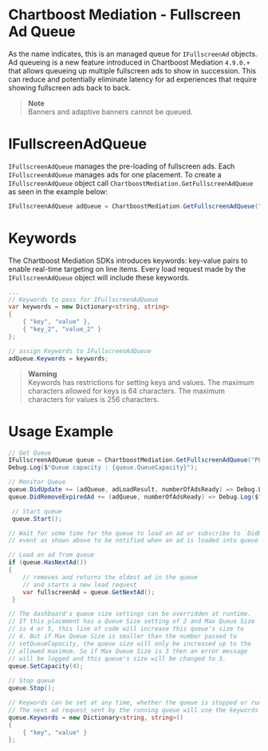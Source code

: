 # Chartboost Mediation - Fullscreen Ad Queue

As the name indicates, this is an managed queue for `IFullscreenAd` objects. Ad queueing is a new feature introduced in Chartboost Mediation `4.9.0.+` that allows queueing up multiple fullscreen ads to show in succession. This can reduce and potentially eliminate latency for ad experiences that require showing fullscreen ads back to back.

> **Note** \
> Banners and adaptive banners cannot be queued.

# IFullscreenAdQueue

`IFullscreenAdQueue` manages the pre-loading of fullscreen ads. Each `IFullscreenAdQueue` manages ads for one placement. To create a `IFullscreenAdQueue` object call `ChartboostMediation.GetFullscreenAdQueue` as seen in the example below:

```csharp
IFullscreenAdQueue adQueue = ChartboostMediation.GetFullscreenAdQueue("PLACEMENT_NAME");
```

# Keywords
The Chartboost Mediation SDKs introduces keywords: key-value pairs to enable real-time targeting on line items. Every load request made by the `IFullscreenAdQueue` object will include these keywords.

```csharp
... 
// Keywords to pass for IFullscreenAdQueue
var keywords = new Dictionary<string, string>
{
    { "key", "value" },
    { "key_2", "value_2" }
};

// assign Keywords to IFullscreenAdQueue
adQueue.Keywords = keywords;
```

> **Warning** \
> Keywords has restrictions for setting keys and values. The maximum characters allowed for keys is 64 characters. The maximum characters for values is 256 characters.

# Usage Example

```csharp
// Get Queue
IFullscreenAdQueue queue = ChartboostMediation.GetFullscreenAdQueue("PLACEMENT_NAME");
Debug.Log($"Queue capacity : {queue.QueueCapacity}");

// Monitor Queue
queue.DidUpdate += (adQueue, adLoadResult, numberOfAdsReady) => Debug.Log($"Queue Updated. NumberOfAdsReady : {numberOfAdsReady}");
queue.DidRemoveExpiredAd += (adQueue, numberOfAdsReady) => Debug.Log($"Removed expired ad. NumberOfAdsReady : {numberOfAdsReady}");

 // Start queue
 queue.Start();

// Wait for some time for the queue to load an ad or subscribe to `DidUpdate` 
// event as shown above to be notified when an ad is loaded into queue

// Load an ad from queue
if (queue.HasNextAd())
{
    // removes and returns the oldest ad in the queue 
    // and starts a new load request
    var fullscreenAd = queue.GetNextAd();   
 }

// The dashboard's queue size settings can be overridden at runtime.
// If this placement has a Queue Size setting of 2 and Max Queue Size
// is 4 or 5, this line of code will increase this queue's size to
// 4. But if Max Queue Size is smaller than the number passed to
// setQueueCapacity, the queue size will only be increased up to the
// allowed maximum. So if Max Queue Size is 3 then an error message
// will be logged and this queue's size will be changed to 3.
queue.SetCapacity(4);
  
// Stop queue
queue.Stop();

// Keywords can be set at any time, whether the queue is stopped or running.
// The next ad request sent by the running queue will use the keywords set here.
queue.Keywords = new Dictionary<string, string>()
{
    { "key", "value" }
};
```